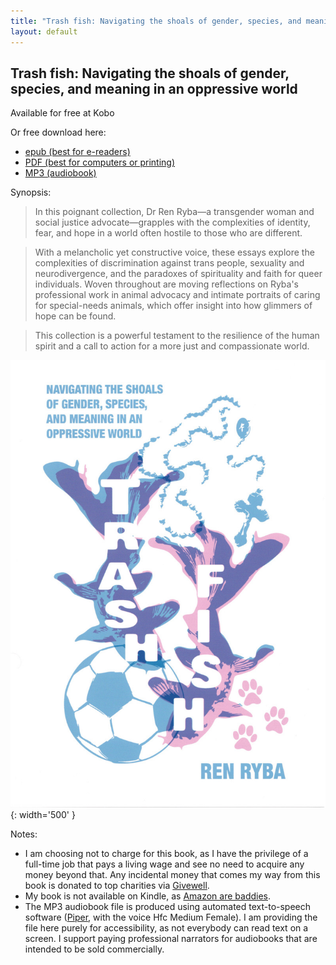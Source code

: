 ```yaml
---
title: "Trash fish: Navigating the shoals of gender, species, and meaning in an oppressive world"
layout: default
---
```


## Trash fish: Navigating the shoals of gender, species, and meaning in an oppressive world  

Available for free at Kobo

Or free download here:
- [epub (best for e-readers)](assets/trashfish/ryba-2025-trash-fish.epub)
- [PDF (best for computers or printing)](assets/trashfish/ryba-2025-trash-fish.pdf)
- [MP3 (audiobook)](assets/trashfish/ryba-2025-trash-fish.mp3)  

Synopsis:
> In this poignant collection, Dr Ren Ryba—a transgender woman and social justice advocate—grapples with the complexities of identity, fear, and hope in a world often hostile to those who are different.

> With a melancholic yet constructive voice, these essays explore the complexities of discrimination against trans people, sexuality and neurodivergence, and the paradoxes of spirituality and faith for queer individuals. Woven throughout are moving reflections on Ryba's professional work in animal advocacy and intimate portraits of caring for special-needs animals, which offer insight into how glimmers of hope can be found.

> This collection is a powerful testament to the resilience of the human spirit and a call to action for a more just and compassionate world.  


![Book cover for Trash Fish, a zine-style illustration of pink and blue fish with background images of a soccer ball, a rosary, and dog paws](assets/trashfish/cover_compressed.jpg){: width='500' }  

Notes:
- I am choosing not to charge for this book, as I have the privilege of a full-time job that pays a living wage and see no need to acquire any money beyond that. Any incidental money that comes my way from this book is donated to top charities via [Givewell](https://www.givewell.org/).
- My book is not available on Kindle, as [Amazon are baddies](https://en.wikipedia.org/wiki/Criticism_of_Amazon).
- The MP3 audiobook file is produced using automated text-to-speech software ([Piper](https://github.com/rhasspy/piper?tab=readme-ov-file), with the voice Hfc Medium Female). I am providing the file here purely for accessibility, as not everybody can read text on a screen. I support paying professional narrators for audiobooks that are intended to be sold commercially.
